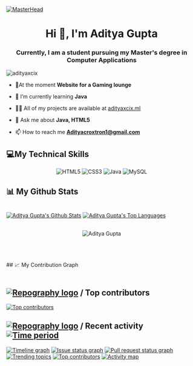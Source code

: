 [![MasterHead](https://holopin.me/adityaxcix)](https://holopin.io/@adityaxcix)
<h1 align="center">Hi 👋, I'm Aditya Gupta</h1>
<h3 align="center">Currently, I am a student pursuing my Master's degree in Computer Applications</h3>

<p align="left"> <img src="https://komarev.com/ghpvc/?username=adityaxcix&label=Profile%20views&color=0e75b6&style=flat" alt="adityaxcix" /> </p>

- 🔭At the moment **Website for a Gaming lounge**

- 🌱 I’m currently learning **Java**

- 👨‍💻 All of my projects are available at [adityaxcix.ml](adityaxcix.ml)

- 💬 Ask me about **Java, HTML5**

- 📫 How to reach me **Adityacroxtron1@gmail.com**


## 💻My Technical Skills

<p align="center">
    
 <img alt="HTML5" src="https://img.shields.io/badge/html5-%23E34F26.svg?&style=for-the-badge&logo=html5&logoColor=white" />
 <img alt="CSS3" src="https://img.shields.io/badge/css3-%231572B6.svg?&style=for-the-badge&logo=css3&logoColor=white" />
 <img alt="Java" src="https://img.shields.io/badge/java-%23ED8B00.svg?&style=for-the-badge&logo=java&logoColor=white" />
 <img alt="MySQL" src="https://img.shields.io/badge/MySQL-00000F?style=for-the-badge&logo=mysql&logoColor=white" />

<!--  <img alt="VS Code" src="https://img.shields.io/badge/Visual_Studio_Code-0078D4?style=for-the-badge&logo=visual%20studio%20code&logoColor=white" /> -->
 
## 📊 My Github Stats

  <br/>
    <a href="https://github.com/adityaxcix/github-readme-stats"><img alt="Aditya Gupta's Github Stats" src="https://github-readme-stats.vercel.app/api?username=adityaxcix&show_icons=true&count_private=true&theme=react&hide_border=true&bg_color=0D1117" /></a>
  <a href="https://github.com/adityaxcix/github-readme-stats"><img alt="Aditya Gupta's Top Languages" src="https://github-readme-stats.vercel.app/api/top-langs/?username=adityaxcix&langs_count=8&count_private=true&layout=compact&theme=react&hide_border=true&bg_color=0D1117" /></a>
  <br/>
  
  
  <br/>
  <div align="center">
<p><img align="center" src="https://github-readme-streak-stats.herokuapp.com/?user=adityaxcix&theme=react" alt="Aditya Gupta"/></p>
  </div>
<br/>


<br/>
<br/>
## 📈 My Contribution Graph

<br>
<br>

## [![Repography logo](https://images.repography.com/logo.svg)](https://repography.com) / Top contributors
[![Top contributors](https://images.repography.com/33872148/adityaxcix/Java-Beginner-Programs/top-contributors/hewW8cYnglPKmZ0pLBTCcekiOLSdKe9DehzwpnLGShU/DusiT6vTZZERRi6qjSzvrWyQTBMDFhaTyZ2JIKoxdEo_table.svg)](https://github.com/adityaxcix/Java-Beginner-Programs/graphs/contributors)
<br>

## [![Repography logo](https://images.repography.com/logo.svg)](https://repography.com) / Recent activity [![Time period](https://images.repography.com/33872148/adityaxcix/Java-Beginner-Programs/recent-activity/hewW8cYnglPKmZ0pLBTCcekiOLSdKe9DehzwpnLGShU/DusiT6vTZZERRi6qjSzvrWyQTBMDFhaTyZ2JIKoxdEo_badge.svg)](https://repography.com)
[![Timeline graph](https://images.repography.com/33872148/adityaxcix/Java-Beginner-Programs/recent-activity/hewW8cYnglPKmZ0pLBTCcekiOLSdKe9DehzwpnLGShU/DusiT6vTZZERRi6qjSzvrWyQTBMDFhaTyZ2JIKoxdEo_timeline.svg)](https://github.com/adityaxcix/Java-Beginner-Programs/commits)
[![Issue status graph](https://images.repography.com/33872148/adityaxcix/Java-Beginner-Programs/recent-activity/hewW8cYnglPKmZ0pLBTCcekiOLSdKe9DehzwpnLGShU/DusiT6vTZZERRi6qjSzvrWyQTBMDFhaTyZ2JIKoxdEo_issues.svg)](https://github.com/adityaxcix/Java-Beginner-Programs/issues)
[![Pull request status graph](https://images.repography.com/33872148/adityaxcix/Java-Beginner-Programs/recent-activity/hewW8cYnglPKmZ0pLBTCcekiOLSdKe9DehzwpnLGShU/DusiT6vTZZERRi6qjSzvrWyQTBMDFhaTyZ2JIKoxdEo_prs.svg)](https://github.com/adityaxcix/Java-Beginner-Programs/pulls)
[![Trending topics](https://images.repography.com/33872148/adityaxcix/Java-Beginner-Programs/recent-activity/hewW8cYnglPKmZ0pLBTCcekiOLSdKe9DehzwpnLGShU/DusiT6vTZZERRi6qjSzvrWyQTBMDFhaTyZ2JIKoxdEo_words.svg)](https://github.com/adityaxcix/Java-Beginner-Programs/commits)
[![Top contributors](https://images.repography.com/33872148/adityaxcix/Java-Beginner-Programs/recent-activity/hewW8cYnglPKmZ0pLBTCcekiOLSdKe9DehzwpnLGShU/DusiT6vTZZERRi6qjSzvrWyQTBMDFhaTyZ2JIKoxdEo_users.svg)](https://github.com/adityaxcix/Java-Beginner-Programs/graphs/contributors)
[![Activity map](https://images.repography.com/33872148/adityaxcix/Java-Beginner-Programs/recent-activity/hewW8cYnglPKmZ0pLBTCcekiOLSdKe9DehzwpnLGShU/DusiT6vTZZERRi6qjSzvrWyQTBMDFhaTyZ2JIKoxdEo_map.svg)](https://github.com/adityaxcix/Java-Beginner-Programs/commits)


